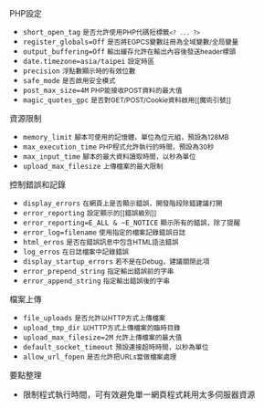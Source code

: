 PHP設定
* `short_open_tag` <small>是否允許使用PHP代碼短標籤`<? ... ?>`</small>
* `register_globals=Off` <small>是否將EGPCS變數註冊為全域變數/全局變量</small>
* `output_buffering=Off` <small>輸出緩存允許在輸出內容後發送header標頭</small>
* `date.timezone=asia/taipei` <small>設定時區</small>
* `precision` <small>浮點數顯示時的有效位數</small>
* `safe_mode` <small>是否啟用安全模式</small>
* `post_max_size=4M` <small>PHP能接收POST資料的最大值</small>
* `magic_quotes_gpc` <small>是否對GET/POST/Cookie資料啟用[[魔術引號]]</small>

資源限制
* `memory_limit` <small>腳本可使用的記憶體，單位為位元組，預設為128MB</small>
* `max_execution_time` <small>PHP程式允許執行的時間，預設為30秒</small>
* `max_input_time` <small>腳本的最大資料讀取時間，以秒為單位</small>
* `upload_max_filesize` <small>上傳檔案的最大限制</small>

控制錯誤和記錄
* `display_errors` <small>在網頁上是否顯示錯誤，開發階段除錯建議打開</small>
* `error_reporting` <small>設定顯示的[[錯誤級別]]</small>
* `error_reporting=E_ALL & ~E_NOTICE` <small>顯示所有的錯誤，除了提醒</small>
* `error_log=filename` <small>使用指定的檔案記錄錯誤日誌</small>
* `html_erros` <small>是否在錯誤訊息中包含HTML語法錯誤</small>
* `log_erros` <small>在日誌檔案中記錄錯誤</small>
* `display_startup_errors` <small>若不是在Debug，建議關閉此項</small>
* `error_prepend_string` <small>指定輸出錯誤前的字串</small>
* `error_append_string` <small>指定輸出錯誤後的字串</small>

檔案上傳
* `file_uploads` <small>是否允許以HTTP方式上傳檔案</small>
* `upload_tmp_dir` <small>以HTTP方式上傳檔案的臨時目錄</small>
* `upload_max_filesize=2M` <small>允許上傳檔案的最大值</small>
* `default_socket_timeout` <small>預設連接超時時間，以秒為單位</small>
* `allow_url_fopen` <small>是否允許把URLs當做檔案處理</small>

要點整理
- 限制程式執行時間，可有效避免單一網頁程式耗用太多伺服器資源